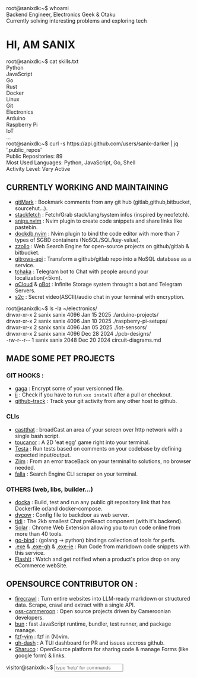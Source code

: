 <div class="terminal-section">
    <div class="command-line">
        <span class="prompt">root@sanixdk:~$</span>
        <span class="command">whoami</span>
    </div>
    <div class="output">
        <span class="status-indicator status-online"></span>Backend Engineer, Electronics Geek & Otaku<br>
        <span class="status-indicator status-busy"></span>Currently solving interesting problems and exploring tech
    </div>
</div>

<h1 class='typing'> HI, AM SANIX </h1>

<div class="terminal-section">
    <div class="command-line">
        <span class="prompt">root@sanixdk:~$</span>
        <span class="command">cat skills.txt</span>
    </div>
    <div class="output">
        <div class="skills-grid">
            <div class="skill-item">Python</div>
            <div class="skill-item">JavaScript</div>
            <div class="skill-item">Go</div>
            <div class="skill-item">Rust</div>
            <div class="skill-item">Docker</div>
            <div class="skill-item">Linux</div>
            <div class="skill-item">Git</div>
            <div class="skill-item">Electronics</div>
            <div class="skill-item">Arduino</div>
            <div class="skill-item">Raspberry Pi</div>
            <div class="skill-item">IoT</div>
            <div class="skill-item">...</div>
        </div>
    </div>
</div>

<div class="terminal-section">
    <div class="command-line">
        <span class="prompt">root@sanixdk:~$</span>
        <span class="command">curl -s https://api.github.com/users/sanix-darker | jq '.public_repos'</span>
    </div>
    <div class="output">
        Public Repositories: 89<br>
        Most Used Languages: Python, JavaScript, Go, Shell<br>
        <div class="progress-bar">
            <div class="progress-fill" style="width: 92%;"></div>
        </div>
        Activity Level: Very Active
    </div>
</div>

<h2>CURRENTLY WORKING AND MAINTAINING</h2>
<ul>
<li><a href="https://github.com/Sanix-Darker/gitmark">gitMark</a> : Bookmark comments from any git hub (gitlab,github,bitbucket, sourcehut...).</li>
<li><a href="https://github.com/Sanix-Darker/stackfetch">stackfetch</a> : Fetch/Grab stack/lang/system infos (inspired by neofetch).</li>
<li><a href="https://github.com/Sanix-Darker/snips.nvim">snips.nvim</a> : Nvim plugin to create code snippets and share links like pastebin.</li>
<li><a href="https://github.com/Sanix-Darker/dockdb.nvim">dockdb.nvim</a> : Nvim plugin to bind the code editor with more than 7 types of SGBD containers (NoSQL/SQL/key-value).</li>
<li><a href="https://github.com/Sanix-Darker/zzollo">zzollo</a> : Web Search Engine for open-source projects on github/gitlab & bitbucket.</li>
<li><a href="https://github.com/Sanix-Darker/gitrowspack-api">gitrows-api</a> : Transform a github/gitlab repo into a NoSQL database as a service.</li>
<li><a href="https://github.com/Sanix-Darker/tchaka">tchaka</a> : Telegram bot to Chat with people around your localization(&lt;5km).</li>
<li><a href="https://github.com/Sanix-Darker/ocloud">oCloud</a> & <a href="https://github.com/Sanix-Darker/obot">oBot</a> : Infinite Storage system throught a bot and Telegram Servers.</li>
<li><a href="https://github.com/sanix-darker/s2c">s2c</a> : Secret video(ASCII)/audio chat in your terminal with encryption.</li>
</ul>

<div class="terminal-section">
    <div class="command-line">
        <span class="prompt">root@sanixdk:~$</span>
        <span class="command">ls -la ~/electronics/</span>
    </div>
    <div class="output">
        drwxr-xr-x 2 sanix sanix 4096 Jan 15 2025 ./arduino-projects/<br>
        drwxr-xr-x 2 sanix sanix 4096 Jan 10 2025 ./raspberry-pi-setups/<br>
        drwxr-xr-x 2 sanix sanix 4096 Jan 05 2025 ./iot-sensors/<br>
        drwxr-xr-x 2 sanix sanix 4096 Dec 28 2024 ./pcb-designs/<br>
        -rw-r--r-- 1 sanix sanix 2048 Dec 20 2024 circuit-diagrams.md
    </div>
</div>

<h2>MADE SOME <strong>PET</strong> PROJECTS</h2>
<h3>GIT HOOKS :</h3>
<ul>
<li><a href="https://github.com/Sanix-Darker/gaga">gaga</a> : Encrypt some of your versionned file.</li>
<li><a href="https://github.com/sanix-darker/ii">ii</a> : Check if you have to run <code>xxx install</code> after a pull or checkout.</li>
<li><a href="https://github.com/sanix-darker/github-track">github-track</a> : Track your git activity from any other host to github.</li>
</ul>
<h3>CLIs</h3>
<ul>
<li><a href="https://github.com/Sanix-Darker/castthat">castthat</a> : broadCast an area of your screen over http network with a single bash script.</li>
<li><a href="https://github.com/Sanix-Darker/toucanor">toucanor</a> : A 2D 'eat egg' game right into your terminal.</li>
<li><a href="https://github.com/Sanix-Darker/testa">Testa</a> : Run tests based on comments on your codebase by defining expected input/output.</li>
<li><a href="https://github.com/Sanix-Darker/ziim">Ziim</a> : From an error traceBack on your terminal to solutions, no browser needed.</li>
<li><a href="https://github.com/Sanix-Darker/falla">falla</a> : Search Engine CLI scraper on your terminal.</li>
</ul>
<h3>OTHERS (web, libs, builder...)</h3>
<ul>
<li><a href="https://github.com/Sanix-Darker/docka">docka</a> : Build, test and run any public git repository link that has Dockerfile or/and docker-compose.</li>
<li><a href="https://github.com/Sanix-Darker/dycow">dycow</a> : Config file to backdoor as web server.</li>
<li><a href="https://github.com/Sanix-Darker/tidi">tidi</a> : The 2kb smallest Chat preReact component (with it's backend).</li>
<li><a href="https://github.com/Sanix-Darker/solar">Solar</a> : Chrome Web Extension allowing you to run code online from more than 40 tools.</li>
<li><a href="https://github.com/Sanix-Darker/go_bind">go-bind</a> : (golang -> python) bindings collection of tools for perfs.</li>
<li><a href="https://github.com/Sanix-Darker/.exe">.exe</a> & <a href="https://github.com/Sanix-Darker/d-exe-action">.exe-gh</a> & <a href="https://github.com/Sanix-Darker/d-exe-action-example">.exe-ie</a> : Run Code from markdown code snippets with this service.</li>
<li><a href="https://github.com/Sanix-Darker/flashit">FlashIt</a> : Watch and get notified when a product's price drop on any eCommerce webSite.</li>
</ul>

<h2>OPENSOURCE CONTRIBUTOR ON :</h2>
<ul>
<li><a href="https://github.com/mendableai/firecrawl">firecrawl</a> : Turn entire websites into LLM-ready markdown or structured data. Scrape, crawl and extract with a single API.</li>
<li><a href="https://github.com/osscameroon">oss-cammeroon</a> :  Open source projects driven by Cameroonian developers.</li>
<li><a href="https://github.com/oven-sh/bun">bun</a> : fast JavaScript runtime, bundler, test runner, and package manage.</li>
<li><a href="https://github.com/junegunn/fzf.vim">fzf-vim</a> : fzf in (N)vim.</li>
<li><a href="https://github.com/dlvhdr/gh-dash">gh-dash</a> : A TUI dashboard for PR and issues accross github.</li>
<li><a href="https://github.com/ln-dev7/sharuco">Sharuco</a> : OpenSource platform for sharing code & manage Forms (like google form) & links.</li>
</ul>

<div class="interactive-terminal">
    <div class="command-line">
        <span class="prompt">visitor@sanixdk:~$</span>
        <input type="text" class="terminal-input" id="terminalInput" placeholder="type 'help' for commands" autocomplete="off">
    </div>
    <div id="terminalOutput"></div>
</div>

<script>
    // Interactive Terminal
    const terminalInput = document.getElementById('terminalInput');
    const terminalOutput = document.getElementById('terminalOutput');

    const commands = {
        help: 'Available commands: help, about, skills, projects, electronics, contact, clear, whoami, uptime',
        about: 'Backend Engineer passionate about solving interesting problems, building tools, and exploring electronics.',
        skills: 'Python, JavaScript, Go, Rust, Docker, Linux, Neovim, Git, Electronics, Arduino, Raspberry Pi, IoT',
        projects: 'gitMark, stackfetch, snips.nvim, dockdb.nvim, zzollo, gitrows-api, tchaka, oCloud/oBot, s2c',
        electronics: 'Arduino projects, Raspberry Pi setups, IoT sensors, PCB designs, circuit prototyping',
        contact: 'GitHub: github.com/sanix-darker | Telegram: @sanixdarker | Email: s4nixdk@gmail.com',
        clear: '',
        whoami: 'sanix - Backend Engineer, Electronics Geek & Otaku',
        uptime: 'System uptime: Always learning, always building'
    };

    if (terminalInput) {
        terminalInput.addEventListener('keypress', function(e) {
            if (e.key === 'Enter') {
                const command = this.value.trim().toLowerCase();
                const output = document.createElement('div');
                output.style.marginBottom = '10px';
                output.style.color = 'var(--text-secondary)';

                if (command === 'clear') {
                    terminalOutput.innerHTML = '';
                } else if (commands[command]) {
                    output.innerHTML = `<span style="color: var(--text-muted);">visitor@sanixdk:~$</span> ${this.value}<br>${commands[command]}`;
                    terminalOutput.appendChild(output);
                } else if (command) {
                    output.innerHTML = `<span style="color: var(--text-muted);">visitor@sanixdk:~$</span> ${this.value}<br><span style="color: var(--text-muted);">command not found: ${command}</span>`;
                    terminalOutput.appendChild(output);
                }

                this.value = '';
                terminalOutput.scrollTop = terminalOutput.scrollHeight;
            }
        });
    }

    const blogList = document.getElementById("blog-list");
    if (blogList) {
        const blogCount = document.querySelectorAll("h3").length;
        blogList.style.setProperty("--total-items", `${blogCount}`);
        console.log("Blog count :", blogCount);
    }

    document.addEventListener('DOMContentLoaded', function() {
        const searchInput = document.getElementById('search-input');
        const blogItems = document.querySelectorAll('.blog-item, article');

        if (!searchInput) return;

        searchInput.addEventListener('input', function() {
            const searchTerm = this.value.toLowerCase().trim();

            blogItems.forEach(function(item) {
                const title = item.querySelector('h1, h2, h3, .blog-title');
                const content = item.querySelector('p, .blog-excerpt, .content');
                const tags = item.querySelectorAll('.tag, .tags span');

                let searchableText = '';

                // Add title text
                if (title) {
                    searchableText += title.textContent.toLowerCase() + ' ';
                }

                // Add content text
                if (content) {
                    searchableText += content.textContent.toLowerCase() + ' ';
                }

                // Add tags text
                tags.forEach(function(tag) {
                    searchableText += tag.textContent.toLowerCase() + ' ';
                });

                // Show/hide based on search
                if (searchTerm === '' || searchableText.includes(searchTerm)) {
                    item.style.display = 'block';
                    item.style.opacity = '1';
                } else {
                    item.style.display = 'none';
                    item.style.opacity = '0';
                }
            });

            // Show "no results" message if needed
            const visibleItems = Array.from(blogItems).filter(item =>
                item.style.display !== 'none'
            );

            let noResultsMsg = document.getElementById('no-results');
            if (visibleItems.length === 0 && searchTerm !== '') {
                if (!noResultsMsg) {
                    noResultsMsg = document.createElement('div');
                    noResultsMsg.id = 'no-results';
                    noResultsMsg.className = 'no-results';
                    noResultsMsg.innerHTML = '<p>// no posts found matching your search</p>';

                    const blogContainer = document.querySelector('.blog-list, .blog-posts, main');
                    if (blogContainer) {
                        blogContainer.appendChild(noResultsMsg);
                    }
                }
                noResultsMsg.style.display = 'block';
            } else if (noResultsMsg) {
                noResultsMsg.style.display = 'none';
            }
        });
    });
</script>
